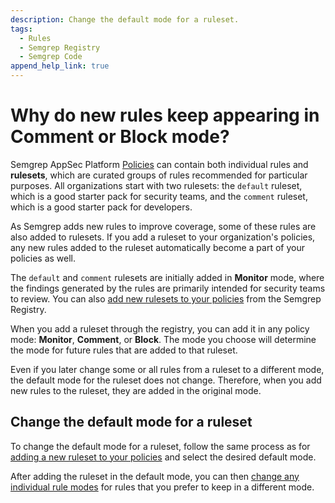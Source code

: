 ```yaml
---
description: Change the default mode for a ruleset.
tags:
  - Rules
  - Semgrep Registry
  - Semgrep Code
append_help_link: true
---
```


# Why do new rules keep appearing in Comment or Block mode?

Semgrep AppSec Platform [Policies](/docs/semgrep-code/policies) can contain both individual rules and **rulesets**, which are curated groups of rules recommended for particular purposes. All organizations start with two rulesets: the `default` ruleset, which is a good starter pack for security teams, and the `comment` ruleset, which is a good starter pack for developers.

As Semgrep adds new rules to improve coverage, some of these rules are also added to rulesets. If you add a ruleset to your organization's policies, any new rules added to the ruleset automatically become a part of your policies as well.

The `default` and `comment` rulesets are initially added in **Monitor** mode, where the findings generated by the rules are primarily intended for security teams to review. You can also [add new rulesets to your policies](/docs/semgrep-code/policies#add-rulesets-to-your-policies-from-the-registry) from the Semgrep Registry.

When you add a ruleset through the registry, you can add it in any policy mode: **Monitor**, **Comment**, or **Block**. The mode you choose will determine the mode for future rules that are added to that ruleset.

Even if you later change some or all rules from a ruleset to a different mode, the default mode for the ruleset does not change. Therefore, when you add new rules to the ruleset, they are added in the original mode.

## Change the default mode for a ruleset

To change the default mode for a ruleset, follow the same process as for [adding a new ruleset to your policies](/docs/semgrep-code/policies#add-rulesets-to-your-policies-from-the-registry) and select the desired default mode.

After adding the ruleset in the default mode, you can then [change any individual rule modes](/docs/semgrep-code/policies#block-a-pr-or-mr-through-rule-modes) for rules that you prefer to keep in a different mode.
